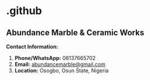 # .github

## Abundance Marble & Ceramic Works

**Contact Information:**

1. **Phone/WhatsApp:** 08137665702
2. **Email:** abundancemarble@gmail.com
3. **Location:** Osogbo, Osun State, Nigeria
